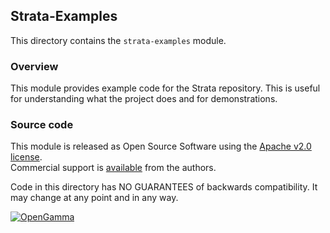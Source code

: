 Strata-Examples
---------------
This directory contains the `strata-examples` module.

### Overview

This module provides example code for the Strata repository.
This is useful for understanding what the project does and for demonstrations.


### Source code

This module is released as Open Source Software using the
[Apache v2.0 license](https://www.apache.org/licenses/LICENSE-2.0.html).  
Commercial support is [available](https://opengamma.com/) from the authors.

Code in this directory has NO GUARANTEES of backwards compatibility.
It may change at any point and in any way.

[![OpenGamma](https://s3-eu-west-1.amazonaws.com/og-public-downloads/og-logo-alpha.png "OpenGamma")](https://opengamma.com/)
